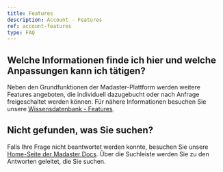 ```yaml
---
title: Features
description: Account - Features
ref: account-features
type: FAQ
---
```


## Welche Informationen finde ich hier und welche Anpassungen kann ich tätigen?
Neben den Grundfunktionen der Madaster-Plattform werden weitere Features angeboten, die individuell dazugebucht oder nach Anfrage freigeschaltet werden können. 
Für nähere Informationen besuchen Sie unsere <a href="https://docs.madaster.com/de/de/knowledge-base/features" target="_blank">Wissensdatenbank - Features</a>.

## Nicht gefunden, was Sie suchen?
Falls Ihre Frage nicht beantwortet werden konnte, besuchen Sie unsere <a href="https://docs.madaster.com/de/de/" target="_blank">Home-Seite der Madaster Docs</a>. Über die Suchleiste werden Sie zu den Antworten geleitet, die Sie suchen.